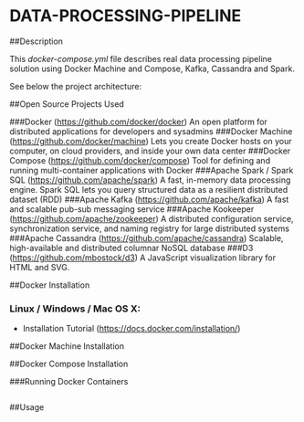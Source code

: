 DATA-PROCESSING-PIPELINE
==============

##Description

This *docker-compose.yml* file describes real data processing pipeline solution using Docker Machine and Compose, Kafka, Cassandra and Spark. 

See below the project architecture: 



##Open Source Projects Used

###Docker (https://github.com/docker/docker)
An open platform for distributed applications for developers and sysadmins
###Docker Machine (https://github.com/docker/machine)
Lets you create Docker hosts on your computer, on cloud providers, and inside your own data center
###Docker Compose (https://github.com/docker/compose)
Tool for defining and running multi-container applications with Docker
###Apache Spark / Spark SQL (https://github.com/apache/spark)
 A fast, in-memory data processing engine. Spark SQL lets you query structured data as a resilient distributed dataset (RDD)
###Apache Kafka (https://github.com/apache/kafka)
A fast and scalable pub-sub messaging service
###Apache Kookeeper (https://github.com/apache/zookeeper)
A distributed configuration service, synchronization service, and naming registry for large distributed systems
###Apache Cassandra (https://github.com/apache/cassandra)
 Scalable, high-available and distributed columnar NoSQL database
###D3 (https://github.com/mbostock/d3)
A JavaScript visualization library for HTML and SVG. 

##Docker Installation

### Linux / Windows / Mac OS X:
- Installation Tutorial (https://docs.docker.com/installation/)

##Docker Machine Installation

##Docker Compose Installation


###Running Docker Containers

```

```

##Usage


